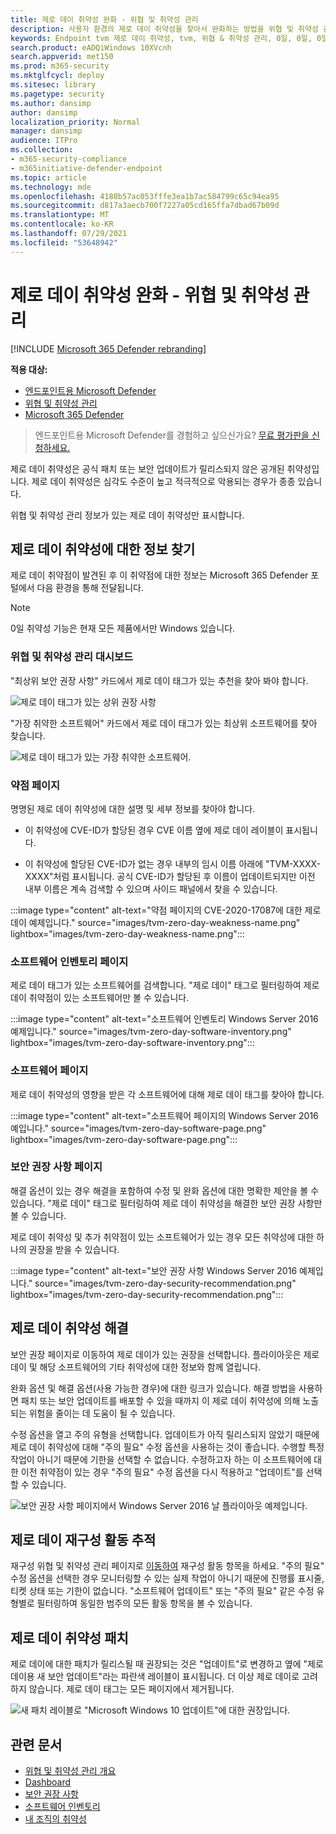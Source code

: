 ```yaml
---
title: 제로 데이 취약성 완화 - 위협 및 취약성 관리
description: 사용자 환경의 제로 데이 취약성을 찾아서 완화하는 방법을 위협 및 취약성 관리.
keywords: Endpoint tvm 제로 데이 취약성, tvm, 위협 & 취약성 관리, 0일, 0일, 0일 취약성 완화, 취약한 CVE
search.product: eADQiWindows 10XVcnh
search.appverid: met150
ms.prod: m365-security
ms.mktglfcycl: deploy
ms.sitesec: library
ms.pagetype: security
ms.author: dansimp
author: dansimp
localization_priority: Normal
manager: dansimp
audience: ITPro
ms.collection:
- m365-security-compliance
- m365initiative-defender-endpoint
ms.topic: article
ms.technology: mde
ms.openlocfilehash: 4180b57ac053fffe3ea1b7ac584799c65c94ea95
ms.sourcegitcommit: d817a3aecb700f7227a05cd165ffa7dbad67b09d
ms.translationtype: MT
ms.contentlocale: ko-KR
ms.lasthandoff: 07/29/2021
ms.locfileid: "53648942"
---
```

# <a name="mitigate-zero-day-vulnerabilities---threat-and-vulnerability-management"></a>제로 데이 취약성 완화 - 위협 및 취약성 관리

[!INCLUDE [Microsoft 365 Defender rebranding](../../includes/microsoft-defender.md)]

**적용 대상:**

- [엔드포인트용 Microsoft Defender](https://go.microsoft.com/fwlink/?linkid=2154037)
- [위협 및 취약성 관리](next-gen-threat-and-vuln-mgt.md)
- [Microsoft 365 Defender](https://go.microsoft.com/fwlink/?linkid=2118804)

> 엔드포인트용 Microsoft Defender를 경험하고 싶으신가요? [무료 평가판을 신청하세요.](https://signup.microsoft.com/create-account/signup?products=7f379fee-c4f9-4278-b0a1-e4c8c2fcdf7e&ru=https://aka.ms/MDEp2OpenTrial?ocid=docs-wdatp-portaloverview-abovefoldlink)

제로 데이 취약성은 공식 패치 또는 보안 업데이트가 릴리스되지 않은 공개된 취약성입니다. 제로 데이 취약성은 심각도 수준이 높고 적극적으로 악용되는 경우가 종종 있습니다.

위협 및 취약성 관리 정보가 있는 제로 데이 취약성만 표시합니다.

## <a name="find-information-about-zero-day-vulnerabilities"></a>제로 데이 취약성에 대한 정보 찾기

제로 데이 취약점이 발견된 후 이 취약점에 대한 정보는 Microsoft 365 Defender 포털에서 다음 환경을 통해 전달됩니다.

>[!NOTE]
> 0일 취약성 기능은 현재 모든 제품에서만 Windows 있습니다.

### <a name="threat-and-vulnerability-management-dashboard"></a>위협 및 취약성 관리 대시보드

"최상위 보안 권장 사항" 카드에서 제로 데이 태그가 있는 추천을 찾아 봐야 합니다.

![제로 데이 태그가 있는 상위 권장 사항](images/tvm-zero-day-top-security-recommendations.png)

"가장 취약한 소프트웨어" 카드에서 제로 데이 태그가 있는 최상위 소프트웨어를 찾아 찾습니다.

![제로 데이 태그가 있는 가장 취약한 소프트웨어.](images/tvm-zero-day-top-software.png)

### <a name="weaknesses-page"></a>약점 페이지

명명된 제로 데이 취약성에 대한 설명 및 세부 정보를 찾아야 합니다.

- 이 취약성에 CVE-ID가 할당된 경우 CVE 이름 옆에 제로 데이 레이블이 표시됩니다.

- 이 취약성에 할당된 CVE-ID가 없는 경우 내부의 임시 이름 아래에 "TVM-XXXX-XXXX"처럼 표시됩니다. 공식 CVE-ID가 할당된 후 이름이 업데이트되지만 이전 내부 이름은 계속 검색할 수 있으며 사이드 패널에서 찾을 수 있습니다.

:::image type="content" alt-text="약점 페이지의 CVE-2020-17087에 대한 제로 데이 예제입니다." source="images/tvm-zero-day-weakness-name.png" lightbox="images/tvm-zero-day-weakness-name.png":::

### <a name="software-inventory-page"></a>소프트웨어 인벤토리 페이지

제로 데이 태그가 있는 소프트웨어를 검색합니다. "제로 데이" 태그로 필터링하여 제로 데이 취약점이 있는 소프트웨어만 볼 수 있습니다.

:::image type="content" alt-text="소프트웨어 인벤토리 Windows Server 2016 예제입니다." source="images/tvm-zero-day-software-inventory.png" lightbox="images/tvm-zero-day-software-inventory.png":::

### <a name="software-page"></a>소프트웨어 페이지

제로 데이 취약성의 영향을 받은 각 소프트웨어에 대해 제로 데이 태그를 찾아야 합니다.

:::image type="content" alt-text="소프트웨어 페이지의 Windows Server 2016 예입니다." source="images/tvm-zero-day-software-page.png" lightbox="images/tvm-zero-day-software-page.png":::

### <a name="security-recommendations-page"></a>보안 권장 사항 페이지

해결 옵션이 있는 경우 해결을 포함하여 수정 및 완화 옵션에 대한 명확한 제안을 볼 수 있습니다. "제로 데이" 태그로 필터링하여 제로 데이 취약성을 해결한 보안 권장 사항만 볼 수 있습니다.

제로 데이 취약성 및 추가 취약점이 있는 소프트웨어가 있는 경우 모든 취약성에 대한 하나의 권장을 받을 수 있습니다.

:::image type="content" alt-text="보안 권장 사항 Windows Server 2016 예제입니다." source="images/tvm-zero-day-security-recommendation.png" lightbox="images/tvm-zero-day-security-recommendation.png":::

## <a name="addressing-zero-day-vulnerabilities"></a>제로 데이 취약성 해결

보안 권장 페이지로 이동하여 제로 데이가 있는 권장을 선택합니다. 플라이아웃은 제로 데이 및 해당 소프트웨어의 기타 취약성에 대한 정보와 함께 열립니다.

완화 옵션 및 해결 옵션(사용 가능한 경우)에 대한 링크가 있습니다. 해결 방법을 사용하면 패치 또는 보안 업데이트를 배포할 수 있을 때까지 이 제로 데이 취약성에 의해 노출되는 위험을 줄이는 데 도움이 될 수 있습니다.

수정 옵션을 열고 주의 유형을 선택합니다. 업데이트가 아직 릴리스되지 않았기 때문에 제로 데이 취약성에 대해 "주의 필요" 수정 옵션을 사용하는 것이 좋습니다. 수행할 특정 작업이 아니기 때문에 기한을 선택할 수 없습니다. 수정하고자 하는 이 소프트웨어에 대한 이전 취약점이 있는 경우 "주의 필요" 수정 옵션을 다시 적용하고 "업데이트"를 선택할 수 있습니다.

![보안 권장 사항 페이지에서 Windows Server 2016 날 플라이아웃 예제입니다.](images/tvm-zero-day-recommendation-flyout400.png)

## <a name="track-zero-day-remediation-activities"></a>제로 데이 재구성 활동 추적

재구성 위협 및 취약성 관리 페이지로 [이동하여](tvm-remediation.md) 재구성 활동 항목을 하세요. "주의 필요" 수정 옵션을 선택한 경우 모니터링할 수 있는 실제 작업이 아니기 때문에 진행률 표시줄, 티켓 상태 또는 기한이 없습니다. "소프트웨어 업데이트" 또는 "주의 필요" 같은 수정 유형별로 필터링하여 동일한 범주의 모든 활동 항목을 볼 수 있습니다.

## <a name="patching-zero-day-vulnerabilities"></a>제로 데이 취약성 패치

제로 데이에 대한 패치가 릴리스될 때 권장되는 것은 "업데이트"로 변경하고 옆에 "제로 데이용 새 보안 업데이트"라는 파란색 레이블이 표시됩니다. 더 이상 제로 데이로 고려하지 않습니다. 제로 데이 태그는 모든 페이지에서 제거됩니다.

![새 패치 레이블로 "Microsoft Windows 10 업데이트"에 대한 권장입니다.](images/tvm-zero-day-patch.jpg)

## <a name="related-articles"></a>관련 문서

- [위협 및 취약성 관리 개요](next-gen-threat-and-vuln-mgt.md)
- [Dashboard](tvm-dashboard-insights.md)
- [보안 권장 사항](tvm-security-recommendation.md)
- [소프트웨어 인벤토리](tvm-software-inventory.md)
- [내 조직의 취약성](tvm-weaknesses.md)
